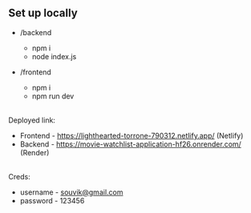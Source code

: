 ## Set up locally

- /backend
   - npm i
   - node index.js
 
- /frontend
   - npm i
   - npm run dev
 
  <br>
Deployed link:
- Frontend - https://lighthearted-torrone-790312.netlify.app/ (Netlify)
- Backend - https://movie-watchlist-application-hf26.onrender.com/ (Render)

<br>
Creds:

- username - souvik@gmail.com
- password - 123456
